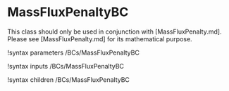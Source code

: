 # MassFluxPenaltyBC

This class should only be used in conjunction with [MassFluxPenalty.md]. Please see [MassFluxPenalty.md] for its mathematical purpose.

!syntax parameters /BCs/MassFluxPenaltyBC

!syntax inputs /BCs/MassFluxPenaltyBC

!syntax children /BCs/MassFluxPenaltyBC
